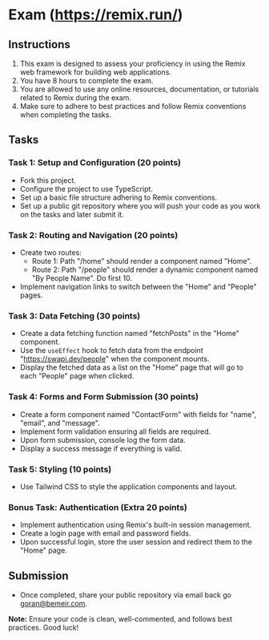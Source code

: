 # Exam (https://remix.run/)

## Instructions

1. This exam is designed to assess your proficiency in using the Remix web framework for building web applications.
2. You have 8 hours to complete the exam.
3. You are allowed to use any online resources, documentation, or tutorials related to Remix during the exam.
4. Make sure to adhere to best practices and follow Remix conventions when completing the tasks.

## Tasks

### Task 1: Setup and Configuration (20 points)

- Fork this project.
- Configure the project to use TypeScript.
- Set up a basic file structure adhering to Remix conventions.
- Set up a public git repository where you will push your code as you work on the tasks and later submit it.

### Task 2: Routing and Navigation (20 points)

- Create two routes:
    - Route 1: Path "/home" should render a component named "Home".
    - Route 2: Path "/people" should render a  dynamic component named "By People Name". Do first 10.
- Implement navigation links to switch between the "Home" and "People" pages.

### Task 3: Data Fetching (30 points)

- Create a data fetching function named "fetchPosts" in the "Home" component.
- Use the `useEffect` hook to fetch data from the endpoint "https://swapi.dev/people" when the component mounts.
- Display the fetched data as a list on the "Home" page that will go to each "People" page when clicked.

### Task 4: Forms and Form Submission (30 points)

- Create a form component named "ContactForm" with fields for "name", "email", and "message".
- Implement form validation ensuring all fields are required.
- Upon form submission, console log the form data.
- Display a success message if everything is valid.

### Task 5: Styling (10 points)

- Use Tailwind CSS to style the application components and layout.

### Bonus Task: Authentication (Extra 20 points)

- Implement authentication using Remix's built-in session management.
- Create a login page with email and password fields.
- Upon successful login, store the user session and redirect them to the "Home" page.

## Submission

- Once completed, share your public repository via email back go goran@bemeir.com.

**Note:** Ensure your code is clean, well-commented, and follows best practices. Good luck!
